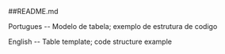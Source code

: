 ##README.md

Portugues -- Modelo de tabela; exemplo de estrutura de codigo

English -- Table template; code structure example
